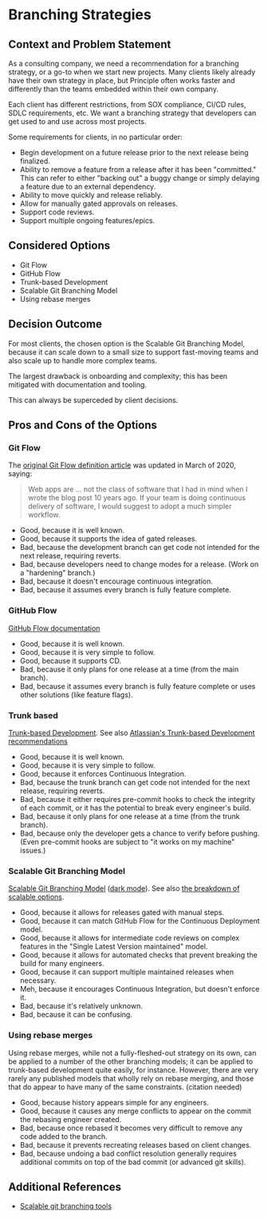# Branching Strategies

## Context and Problem Statement

As a consulting company, we need a recommendation for a branching strategy, or a
go-to when we start new projects. Many clients likely already have their own
strategy in place, but Principle often works faster and differently than the
teams embedded within their own company.

Each client has different restrictions, from SOX compliance, CI/CD rules, SDLC
requirements, etc. We want a branching strategy that developers can get used to
and use across most projects.

Some requirements for clients, in no particular order:

* Begin development on a future release prior to the next release being
  finalized.
* Ability to remove a feature from a release after it has been "committed." This
  can refer to either "backing out" a buggy change or simply delaying a feature
  due to an external dependency.
* Ability to move quickly and release reliably.
* Allow for manually gated approvals on releases.
* Support code reviews.
* Support multiple ongoing features/epics.

## Considered Options

* Git Flow
* GitHub Flow
* Trunk-based Development
* Scalable Git Branching Model
* Using rebase merges

## Decision Outcome

For most clients, the chosen option is the Scalable Git Branching Model, because
it can scale down to a small size to support fast-moving teams and also scale up
to handle more complex teams.

The largest drawback is onboarding and complexity; this has been mitigated with
documentation and tooling.

This can always be superceded by client decisions.

## Pros and Cons of the Options

### Git Flow

The [original Git Flow definition article](https://nvie.com/posts/a-successful-git-branching-model/)
was updated in March of 2020, saying:

> Web apps are ... not the class of software that I had in mind when I wrote the
> blog post 10 years ago. If your team is doing continuous delivery of software,
> I would suggest to adopt a much simpler workflow.

* Good, because it is well known.
* Good, because it supports the idea of gated releases.
* Bad, because the development branch can get code not intended for the next
  release, requiring reverts.
* Bad, because developers need to change modes for a release. (Work on a 
  "hardening" branch.)
* Bad, because it doesn't encourage continuous integration.
* Bad, because it assumes every branch is fully feature complete.

### GitHub Flow

[GitHub Flow documentation](https://docs.github.com/en/get-started/quickstart/github-flow)

* Good, because it is well known.
* Good, because it is very simple to follow.
* Good, because it supports CD.
* Bad, because it only plans for one release at a time (from the main branch).
* Bad, because it assumes every branch is fully feature complete or uses other
  solutions (like feature flags).

### Trunk based

[Trunk-based Development](https://trunkbaseddevelopment.com/). See also [Atlassian's Trunk-based Development recommendations](https://www.atlassian.com/continuous-delivery/continuous-integration/trunk-based-development)

* Good, because it is well known.
* Good, because it is very simple to follow.
* Good, because it enforces Continuous Integration.
* Bad, because the trunk branch can get code not intended for the next
  release, requiring reverts.
* Bad, because it either requires pre-commit hooks to check the integrity of
  each commit, or it has the potential to break every engineer's build.
* Bad, because it only plans for one release at a time (from the trunk branch).
* Bad, because only the developer gets a chance to verify before pushing. (Even
  pre-commit hooks are subject to "it works on my machine" issues.)

### Scalable Git Branching Model

[Scalable Git Branching Model](https://scaledgitflow.com/) ([dark mode](https://principlestudios.com/article/a-scalable-git-branching-model)).
See also [the breakdown of scalable options](https://principle.tools/branching/).

* Good, because it allows for releases gated with manual steps.
* Good, because it can match GitHub Flow for the Continuous Deployment model.
* Good, because it allows for intermediate code reviews on complex features in
  the "Single Latest Version maintained" model.
* Good, because it allows for automated checks that prevent breaking the build
  for many engineers.
* Good, because it can support multiple maintained releases when necessary.
* Meh, because it encourages Continuous Integration, but doesn't enforce it.
* Bad, because it's relatively unknown.
* Bad, because it can be confusing.

### Using rebase merges

Using rebase merges, while not a fully-fleshed-out strategy on its own, can be
applied to a number of the other branching models; it can be applied to
trunk-based development quite easily, for instance. However, there are very
rarely any published models that wholly rely on rebase merging, and those that
do appear to have many of the same constraints. (citation needed)

* Good, because history appears simple for any engineers.
* Good, because it causes any merge conflicts to appear on the commit the
  rebasing engineer created.
* Bad, because once rebased it becomes very difficult to remove any code added
  to the branch.
* Bad, because it prevents recreating releases based on client changes.
* Bad, because undoing a bad conflict resolution generally requires additional
  commits on top of the bad commit (or advanced git skills).

## Additional References

* [Scalable git branching tools](https://github.com/PrincipleStudios/scalable-git-branching-tools)
